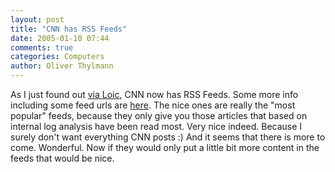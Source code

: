 ```yaml
---
layout: post
title: "CNN has RSS Feeds"
date: 2005-01-10 07:44
comments: true
categories: Computers
author: Oliver Thylmann
---
```



As I just found out [via Loic](http://www.loiclemeur.com/english/2005/01/cnn_has_rss_fee.html), CNN now has RSS Feeds. Some more info including some feed urls are [here](http://www.paulbeard.org/wordpress/index.php?p=2430). The nice ones are really the &quot;most popular&quot; feeds, because they only give you those articles that based on internal log analysis have been read most. Very nice indeed. Because I surely don't want everything CNN posts :) And it seems that there is more to come. Wonderful. Now if they would only put a little bit more content in the feeds that would be nice.


